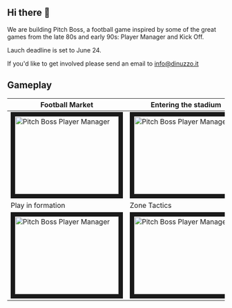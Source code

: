 ## Hi there 👋

We are building Pitch Boss, a football game inspired by some of the great games from the late 80s and early 90s: Player Manager and Kick Off.
  
Lauch deadline is set to June 24.  

If you'd like to get involved please send an email to info@dinuzzo.it 

## Gameplay
| Football Market | Entering the stadium |
| ------------- | ------------- | 
| <a href="http://www.youtube.com/watch?feature=player_embedded&v=0rWYmUCCchU" target="_blank"><img src="http://img.youtube.com/vi/0rWYmUCCchU/0.jpg" alt="Pitch Boss Player Manager" width="240" height="180" border="10" /></a> | <a href="http://www.youtube.com/watch?feature=player_embedded&v=eGSMtrtm4Io" target="_blank"><img src="http://img.youtube.com/vi/eGSMtrtm4Io/0.jpg" alt="Pitch Boss Player Manager" width="240" height="180" border="10" /></a> |
| Play in formation | Zone Tactics |
| <a href="http://www.youtube.com/watch?feature=player_embedded&v=fh___SSuGd4" target="_blank"><img src="http://img.youtube.com/vi/fh___SSuGd4/0.jpg" alt="Pitch Boss Player Manager" width="240" height="180" border="10" /></a>  | <a href="http://www.youtube.com/watch?feature=player_embedded&v=oGDym0pSWLM" target="_blank"><img src="http://img.youtube.com/vi/oGDym0pSWLM/0.jpg" alt="Pitch Boss Player Manager" width="240" height="180" border="10" /></a> |
<!--
**Here are some ideas to get you started:**

🙋‍♀️ A short introduction - what is your organization all about?
🌈 Contribution guidelines - how can the community get involved?
👩‍💻 Useful resources - where can the community find your docs? Is there anything else the community should know?
🍿 Fun facts - what does your team eat for breakfast?
🧙 Remember, you can do mighty things with the power of [Markdown](https://docs.github.com/github/writing-on-github/getting-started-with-writing-and-formatting-on-github/basic-writing-and-formatting-syntax)
-->
